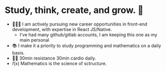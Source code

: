 # Study, think, create, and grow. 🌱

- 🧑🏻‍💻 I am actively pursuing new career opportunities in front-end development, with expertise in React JS/Native.
  * I've had many github/gitlab accounts, I am keeping this one as my main personal
- 📚 I make it a priority to study programming and mathematics on a daily basis.
- 💪🏻 30min resistance 30min cardio daily.
- 𝑓(x) Mathematics is the science of sctructure.

<!--
**sciencemath/sciencemath** is a ✨ _special_ ✨ repository because its `README.md` (this file) appears on your GitHub profile.

Hereare some ideas to get you started:

- 🔭 I’m currently working on ...
- 🌱 I’m currently learning ...
- 👯 I’m looking to collaborate on ...
- 🤔 I’m looking for help with ...
- 💬 Ask me about ...
- 📫 How to reach me: ...
- 😄 Pronouns: ...
- ⚡ Fun fact: ...
-->
